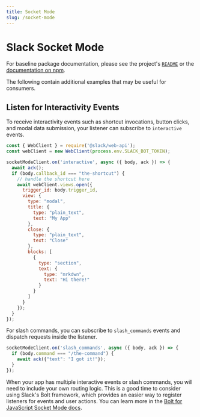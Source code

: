```yaml
---
title: Socket Mode
slug: /socket-mode
---
```


# Slack Socket Mode

For baseline package documentation, please see the project's [`README`](https://github.com/slackapi/node-slack-sdk/tree/main/packages/socket-mode#readme) or the [documentation on npm](https://www.npmjs.com/package/@slack/socket-mode).

The following contain additional examples that may be useful for consumers.

## Listen for Interactivity Events

To receive interactivity events such as shortcut invocations, button clicks, and modal data submission, your listener can subscribe to `interactive` events.

```javascript
const { WebClient } = require('@slack/web-api');
const webClient = new WebClient(process.env.SLACK_BOT_TOKEN);

socketModeClient.on('interactive', async ({ body, ack }) => {
  await ack();
  if (body.callback_id === "the-shortcut") {
    // handle the shortcut here
    await webClient.views.open({
      trigger_id: body.trigger_id,
      view: {
        type: "modal",
        title: {
          type: "plain_text",
          text: "My App"
        },
        close: {
          type: "plain_text",
          text: "Close"
        },
        blocks: [
          {
            type: "section",
            text: {
              type: "mrkdwn",
              text: "Hi there!"
            }
          }
        ]
      }
    });
  }
});
```

For slash commands, you can subscribe to `slash_commands` events and dispatch requests inside the listener.

```javascript
socketModeClient.on('slash_commands', async ({ body, ack }) => {
  if (body.command === "/the-command") {
    await ack({"text": "I got it!"});
  }
});
```

When your app has multiple interactive events or slash commands, you will need to include your own routing logic. This is a good time to consider using Slack's Bolt framework, which provides an easier way to register listeners for events and user actions. You can learn more in the [Bolt for JavaScript Socket Mode docs](https://tools.slack.dev/bolt-js/concepts/socket-mode).
